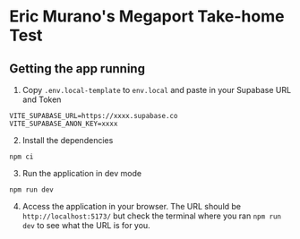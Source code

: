 # Eric Murano's Megaport Take-home Test

## Getting the app running

 1. Copy `.env.local-template` to `env.local` and paste in your Supabase URL and Token
   ```
   VITE_SUPABASE_URL=https://xxxx.supabase.co
   VITE_SUPABASE_ANON_KEY=xxxx

   ```
 2. Install the dependencies
   ```shell
   npm ci
   ```

 3. Run the application in dev mode
   ```shell
   npm run dev
   ```

 4. Access the application in your browser. The URL should be `http://localhost:5173/` but check the terminal where you ran `npm run dev` to see what the URL is for you.


